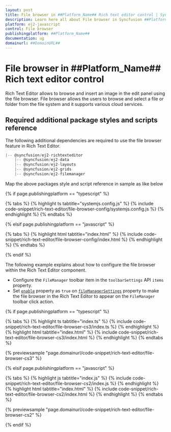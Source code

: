```yaml
---
layout: post
title: File browser in ##Platform_Name## Rich text editor control | Syncfusion
description: Learn here all about File browser in Syncfusion ##Platform_Name## Rich text editor control of Syncfusion Essential JS 2 and more.
platform: ej2-javascript
control: File browser 
publishingplatform: ##Platform_Name##
documentation: ug
domainurl: ##DomainURL##
---
```


# File browser in ##Platform_Name## Rich text editor control

Rich Text Editor allows to browse and insert an image in the edit panel using the file browser. File browser allows the users to browse and select a file or folder from the file system and it supports various cloud services.

## Required additional package styles and scripts reference

The following additional dependencies are required to use the file browser feature in Rich Text Editor.

```javascript
|-- @syncfusion/ej2-richtexteditor
    |-- @syncfusion/ej2-data
    |-- @syncfusion/ej2-layouts
    |-- @syncfusion/ej2-grids
    |-- @syncfusion/ej2-filemanager
```

Map the above packages style and script reference in sample as like below

{% if page.publishingplatform == "typescript" %}

{% tabs %}
{% highlight ts tabtitle="systemjs.config.js" %}
{% include code-snippet/rich-text-editor/file-browser-config/systemjs.config.js %}
{% endhighlight %}
{% endtabs %}

{% elsif page.publishingplatform == "javascript" %}

{% tabs %}
{% highlight html tabtitle="index.html" %}
{% include code-snippet/rich-text-editor/file-browser-config/index.html %}
{% endhighlight %}
{% endtabs %}

{% endif %}

The following example explains about how to configure the file browser within the Rich Text Editor component.

* Configure the `FileManager` toolbar item in the `toolbarSettings` API `items` property.
* Set [`enable`](../api/rich-text-editor/fileManagerSettings/#enable) property as `true` on [`fileManagerSettings`](../api/rich-text-editor/#fileManagerSettings) property to make the file browser in the Rich Text Editor to appear on the `FileManager` toolbar click action.

{% if page.publishingplatform == "typescript" %}

{% tabs %}
{% highlight ts tabtitle="index.ts" %}
{% include code-snippet/rich-text-editor/file-browser-cs3/index.ts %}
{% endhighlight %}
{% highlight html tabtitle="index.html" %}
{% include code-snippet/rich-text-editor/file-browser-cs3/index.html %}
{% endhighlight %}
{% endtabs %}
          
{% previewsample "page.domainurl/code-snippet/rich-text-editor/file-browser-cs3" %}

{% elsif page.publishingplatform == "javascript" %}

{% tabs %}
{% highlight js tabtitle="index.js" %}
{% include code-snippet/rich-text-editor/file-browser-cs2/index.js %}
{% endhighlight %}
{% highlight html tabtitle="index.html" %}
{% include code-snippet/rich-text-editor/file-browser-cs2/index.html %}
{% endhighlight %}
{% endtabs %}
        
{% previewsample "page.domainurl/code-snippet/rich-text-editor/file-browser-cs2" %}

{% endif %}